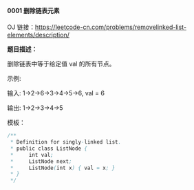 #### 0001 删除链表元素

OJ 链接：https://leetcode-cn.com/problems/removelinked-list-elements/description/

**题目描述：**

删除链表中等于给定值 val 的所有节点。

示例:

输入: 1->2->6->3->4->5->6, val = 6

输出: 1->2->3->4->5

模板：

```java
/**
 * Definition for singly-linked list.
 * public class ListNode {
 *     int val;
 *     ListNode next;
 *     ListNode(int x) { val = x; }
 * }
 */
```

